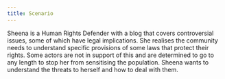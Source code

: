 ```yaml
---
title: Scenario
---
```

Sheena is a Human Rights Defender with a blog that covers controversial issues, some of which have legal implications. She realises the community needs to understand specific provisions of some laws that protect their rights. Some actors are not in support of this and are determined to go to any length to stop her from sensitising the population. Sheena wants to understand the threats to herself and how to deal with them. 